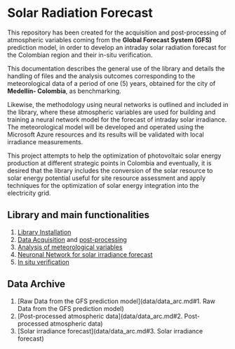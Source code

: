 # Solar Radiation Forecast 
This repository has been created for the acquisition and post-processing of atmospheric variables coming from the **Global Forecast System (GFS)** prediction model, in order to develop an intraday solar radiation forecast for the Colombian region and their in-situ verification.

This documentation describes the general use of the library and details the handling of files and the analysis outcomes corresponding to the meteorological data of a period of one (5) years, obtained for the city of **Medellín- Colombia**, as benchmarking.

Likewise, the methodology using neural networks is outlined and included in the library, where these atmospheric variables are used for building and training a neural network model for the forecast of intraday solar irradiance. The meteorological model will be developed and operated using the Microsoft Azure resources and its results will be validated with local irradiance measurements.

This project attempts to help the optimization of photovoltaic solar energy production at different strategic points in Colombia and eventually, it is desired that the library includes the conversion of the solar resource to solar energy potential useful for site resource assessment and apply techniques for the optimization of solar energy integration into the electricity grid.

## Library and main functionalities
1. [Library Installation](docs/installation.md)
2. [Data Acquisition](docs/daq.md) and [post-processing](docs/posproc.md.m)
3. [Analysis of meteorological variables](docs/ansys.ipynb)
4. [Neuronal Network for solar irradiance forecast](docs/ann.md)
5. [In situ verification](docs/verif.md)


## Data Archive
1. [Raw Data from the GFS prediction model](data/data_arc.md#1. Raw Data from the GFS prediction model)
2. [Post-processed atmospheric data](data/data_arc.md#2. Post-processed atmospheric data)
3. [Solar irradiance forecast](data/data_arc.md#3. Solar irradiance forecast)


